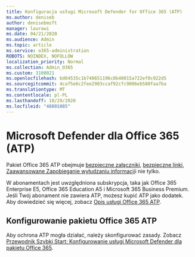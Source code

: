 ```yaml
---
title: Konfiguracja usługi Microsoft Defender for Office 365 (ATP)
ms.author: deniseb
author: denisebmsft
manager: laurawi
ms.date: 04/21/2020
ms.audience: Admin
ms.topic: article
ms.service: o365-administration
ROBOTS: NOINDEX, NOFOLLOW
localization_priority: Normal
ms.collection: Admin_O365
ms.custom: 3100021
ms.openlocfilehash: bd04535c1b740651196c0b40015a722ef0c922d5
ms.sourcegitcommit: 4caf5e6c2fee2903ccaf92cfc9006eb580faa7ba
ms.translationtype: MT
ms.contentlocale: pl-PL
ms.lasthandoff: 10/29/2020
ms.locfileid: "48801085"
---
```

# <a name="microsoft-defender-for-office-365-atp"></a>Microsoft Defender dla Office 365 (ATP)

Pakiet Office 365 ATP obejmuje [bezpieczne załączniki](https://docs.microsoft.com/microsoft-365/security/office-365-security/atp-safe-attachments), [bezpieczne linki](https://docs.microsoft.com/microsoft-365/security/office-365-security/atp-safe-links), [Zaawansowane Zapobieganie wyłudzaniu informacji](https://docs.microsoft.com/microsoft-365/security/office-365-security/atp-anti-phishing)i nie tylko. 

W abonamentach jest uwzględniona subskrypcja, taka jak Office 365 Enterprise E5, Office 365 Education A5 i Microsoft 365 Business Premium. Jeśli Twój abonament nie zawiera ATP, możesz kupić ATP jako dodatek. Aby dowiedzieć się więcej, zobacz [Opis usługi Office 365 ATP](https://docs.microsoft.com/office365/servicedescriptions/office-365-advanced-threat-protection-service-description).

## <a name="set-up-office-365-atp"></a>Konfigurowanie pakietu Office 365 ATP

Aby ochrona ATP mogła działać, należy skonfigurować zasady. Zobacz [Przewodnik Szybki Start: Konfigurowanie usługi Microsoft Defender dla pakietu Office 365](https://docs.microsoft.com/office365/securitycompliance/checklist-atp-setup).

